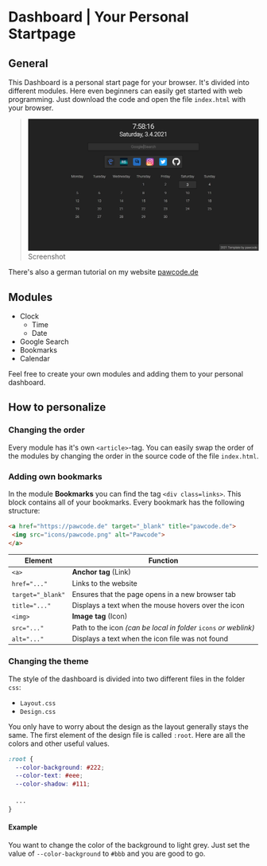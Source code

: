 # Dashboard | Your Personal Startpage
## General
This Dashboard is a personal start page for your browser.
It's divided into different modules. Here even beginners can easily get started with web programming. Just download the code and open the file `index.html` with your browser.

> ![Screenshot](screenshot.png)
> Screenshot

There's also a german tutorial on my website [pawcode.de](https://pawcode.de/projekte/Projekt.php?id=dashboard)


## Modules
* Clock
  * Time
  * Date
* Google Search
* Bookmarks
* Calendar

Feel free to create your own modules and adding them to your personal dashboard.


## How to personalize
### Changing the order
Every module has it's own `<article>`-tag. You can easily swap the order of the modules by changing the order in the source code of the file `index.html`.

### Adding own bookmarks
In the module **Bookmarks** you can find the tag `<div class=links>`. This block contains all of your bookmarks. Every bookmark has the following structure:
```html
<a href="https://pawcode.de" target="_blank" title="pawcode.de">
 <img src="icons/pawcode.png" alt="Pawcode">
</a>
```
Element | Function
------- | --------
`<a>` | **Anchor tag** (Link)
`href="..."` | Links to the website
`target="_blank"` | Ensures that the page opens in a new browser tab
`title="..."` | Displays a text when the mouse hovers over the icon
`<img>` | **Image tag** (Icon)
`src="..."` | Path to the icon _(can be local in folder_ `icons` _or weblink)_
`alt="..."` | Displays a text when the icon file was not found

### Changing the theme
The style of the dashboard is divided into two different files in the folder `css`:
* `Layout.css`
* `Design.css`

You only have to worry about the design as the layout generally stays the same.
The first element of the design file is called `:root`. Here are all the colors and other useful values.
```css
:root {
  --color-background: #222;
  --color-text: #eee;
  --color-shadow: #111;

  ...
}
```
#### Example
You want to change the color of the background to light grey.
Just set the value of `--color-background` to `#bbb` and you are good to go.

